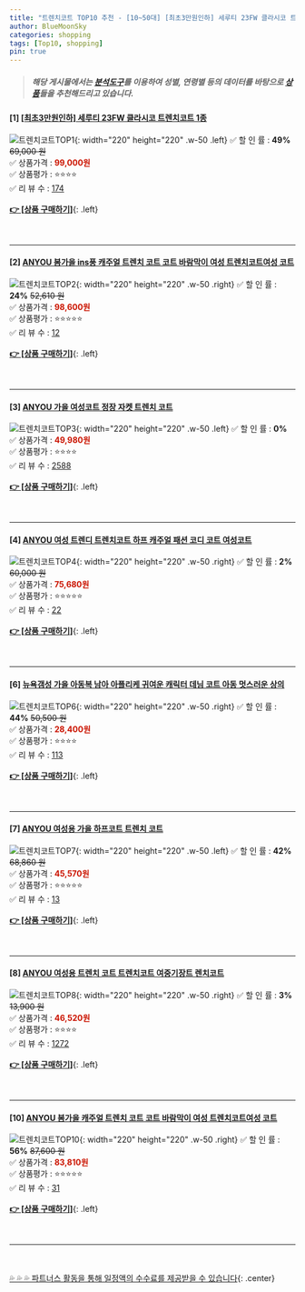 ```yaml
---
title: "트렌치코트 TOP10 추천 - [10~50대] [최초3만원인하] 세루티 23FW 클라시코 트렌치코트 1종"
author: BlueMoonSky
categories: shopping
tags: [Top10, shopping]
pin: true
---
```


> ##### 해당 게시물에서는 [**분석도구**](https://itemscout.io/)를 이용하여 **성별**, **연령별** 등의 데이터를 바탕으로 [**상품**](https://link.coupang.com/a/baae76)들을 추천해드리고 있습니다.

#### [1] [[최초3만원인하] 세루티 23FW 클라시코 트렌치코트 1종](https://link.coupang.com/re/AFFSDP?lptag=AF5964186&subid=bluemoonsky6999&pageKey=7623050047&traceid=V0-153&itemId=20215012119&vendorItemId=87043287716)
![트렌치코트TOP1](https://thumbnail8.coupangcdn.com/thumbnails/remote/230x230ex/image/vendor_inventory/c540/bf12a5019ed6d9e9998dd10e6b2ac201f2d33bb5bfbe620a8128711ec93d.jpg){: width="220" height="220" .w-50 .left}
✅ 할 인 률 : **49%** ~~<del class="base-price"> 69,000  </del>원~~<br>
✅ 상품가격 : <span style="color:#cb1400"> **99,000원** </span><br>
✅ 상품평가 : ⭐⭐⭐⭐<br>
✅ 리 뷰 수 : [174](https://link.coupang.com/re/AFFSDP?lptag=AF5964186&subid=bluemoonsky6999&pageKey=7623050047&traceid=V0-153&itemId=20215012119&vendorItemId=87043287716)<br>
<br>
[**👉  [상품 구매하기]**](https://link.coupang.com/re/AFFSDP?lptag=AF5964186&subid=bluemoonsky6999&pageKey=7623050047&traceid=V0-153&itemId=20215012119&vendorItemId=87043287716){: .left}
<br>
<br>
<br>

***

#### [2] [ANYOU 봄가을 ins풍 캐주얼 트렌치 코트 코트 바람막이 여성 트렌치코트여성 코트](https://link.coupang.com/re/AFFSDP?lptag=AF5964186&subid=bluemoonsky6999&pageKey=7558366061&traceid=V0-153&itemId=19907380828&vendorItemId=87113120416)
![트렌치코트TOP2](https://thumbnail8.coupangcdn.com/thumbnails/remote/230x230ex/image/vendor_inventory/12c0/d8d9224d26074e52ba4bb164e092aac6fbebb401c6780892b8532155f583.jpg){: width="220" height="220" .w-50 .right}
✅ 할 인 률 : **24%** ~~<del class="base-price"> 52,610  </del>원~~<br>
✅ 상품가격 : <span style="color:#cb1400"> **98,600원** </span><br>
✅ 상품평가 : ⭐⭐⭐⭐⭐<br>
✅ 리 뷰 수 : [12](https://link.coupang.com/re/AFFSDP?lptag=AF5964186&subid=bluemoonsky6999&pageKey=7558366061&traceid=V0-153&itemId=19907380828&vendorItemId=87113120416)<br>
<br>
[**👉  [상품 구매하기]**](https://link.coupang.com/re/AFFSDP?lptag=AF5964186&subid=bluemoonsky6999&pageKey=7558366061&traceid=V0-153&itemId=19907380828&vendorItemId=87113120416){: .left}
<br>
<br>
<br>

***

#### [3] [ANYOU 가을 여성코트 정장 자켓 트렌치 코트](https://link.coupang.com/re/AFFSDP?lptag=AF5964186&subid=bluemoonsky6999&pageKey=6820454824&traceid=V0-153&itemId=19712282853&vendorItemId=87101219659)
![트렌치코트TOP3](https://thumbnail6.coupangcdn.com/thumbnails/remote/230x230ex/image/vendor_inventory/8075/3972e4a1ceec0a3195d3ac7de17c21ab6e3d1dbc2dd8a41196f7e2c2859f.jpg){: width="220" height="220" .w-50 .left}
✅ 할 인 률 : **0%** <br>
✅ 상품가격 : <span style="color:#cb1400"> **49,980원** </span><br>
✅ 상품평가 : ⭐⭐⭐⭐<br>
✅ 리 뷰 수 : [2588](https://link.coupang.com/re/AFFSDP?lptag=AF5964186&subid=bluemoonsky6999&pageKey=6820454824&traceid=V0-153&itemId=19712282853&vendorItemId=87101219659)<br>
<br>
[**👉  [상품 구매하기]**](https://link.coupang.com/re/AFFSDP?lptag=AF5964186&subid=bluemoonsky6999&pageKey=6820454824&traceid=V0-153&itemId=19712282853&vendorItemId=87101219659){: .left}
<br>
<br>
<br>

***

#### [4] [ANYOU 여성 트렌디 트렌치코트 하프 캐주얼 패션 코디 코트 여성코트](https://link.coupang.com/re/AFFSDP?lptag=AF5964186&subid=bluemoonsky6999&pageKey=7592314999&traceid=V0-153&itemId=20065452715&vendorItemId=87161336535)
![트렌치코트TOP4](https://thumbnail8.coupangcdn.com/thumbnails/remote/230x230ex/image/vendor_inventory/6b19/54417a3d9f563f619d69426241ec590d7f87beac3af910c2cbaf5bd6474a.jpg){: width="220" height="220" .w-50 .right}
✅ 할 인 률 : **2%** ~~<del class="base-price"> 60,000  </del>원~~<br>
✅ 상품가격 : <span style="color:#cb1400"> **75,680원** </span><br>
✅ 상품평가 : ⭐⭐⭐⭐⭐<br>
✅ 리 뷰 수 : [22](https://link.coupang.com/re/AFFSDP?lptag=AF5964186&subid=bluemoonsky6999&pageKey=7592314999&traceid=V0-153&itemId=20065452715&vendorItemId=87161336535)<br>
<br>
[**👉  [상품 구매하기]**](https://link.coupang.com/re/AFFSDP?lptag=AF5964186&subid=bluemoonsky6999&pageKey=7592314999&traceid=V0-153&itemId=20065452715&vendorItemId=87161336535){: .left}
<br>
<br>
<br>

***

#### [6] [뉴욕갬성 가을 아동복 남아 아플리케 귀여운 캐릭터 데님 코트 아동 멋스러운 상의](https://link.coupang.com/re/AFFSDP?lptag=AF5964186&subid=bluemoonsky6999&pageKey=7626173121&traceid=V0-153&itemId=20229566337&vendorItemId=87318558953)
![트렌치코트TOP6](https://thumbnail10.coupangcdn.com/thumbnails/remote/230x230ex/image/vendor_inventory/5790/8d50f24e352f8d7b32285364f032603a527e8d8b1e58ec3d440df04a5f12.jpg){: width="220" height="220" .w-50 .right}
✅ 할 인 률 : **44%** ~~<del class="base-price"> 50,500  </del>원~~<br>
✅ 상품가격 : <span style="color:#cb1400"> **28,400원** </span><br>
✅ 상품평가 : ⭐⭐⭐⭐<br>
✅ 리 뷰 수 : [113](https://link.coupang.com/re/AFFSDP?lptag=AF5964186&subid=bluemoonsky6999&pageKey=7626173121&traceid=V0-153&itemId=20229566337&vendorItemId=87318558953)<br>
<br>
[**👉  [상품 구매하기]**](https://link.coupang.com/re/AFFSDP?lptag=AF5964186&subid=bluemoonsky6999&pageKey=7626173121&traceid=V0-153&itemId=20229566337&vendorItemId=87318558953){: .left}
<br>
<br>
<br>

***

#### [7] [ANYOU 여성용 가을 하프코트 트렌치 코트](https://link.coupang.com/re/AFFSDP?lptag=AF5964186&subid=bluemoonsky6999&pageKey=7505888805&traceid=V0-153&itemId=19657085301&vendorItemId=86762948062)
![트렌치코트TOP7](https://thumbnail8.coupangcdn.com/thumbnails/remote/230x230ex/image/vendor_inventory/687c/fb783d0f0fddfa2ecdc27df7cf73b1a641d4548d0c437aa0208626fb6e56.jpg){: width="220" height="220" .w-50 .left}
✅ 할 인 률 : **42%** ~~<del class="base-price"> 68,860  </del>원~~<br>
✅ 상품가격 : <span style="color:#cb1400"> **45,570원** </span><br>
✅ 상품평가 : ⭐⭐⭐⭐⭐<br>
✅ 리 뷰 수 : [13](https://link.coupang.com/re/AFFSDP?lptag=AF5964186&subid=bluemoonsky6999&pageKey=7505888805&traceid=V0-153&itemId=19657085301&vendorItemId=86762948062)<br>
<br>
[**👉  [상품 구매하기]**](https://link.coupang.com/re/AFFSDP?lptag=AF5964186&subid=bluemoonsky6999&pageKey=7505888805&traceid=V0-153&itemId=19657085301&vendorItemId=86762948062){: .left}
<br>
<br>
<br>

***

#### [8] [ANYOU 여성용 트렌치 코트 트렌치코트 여중기장트 렌치코트](https://link.coupang.com/re/AFFSDP?lptag=AF5964186&subid=bluemoonsky6999&pageKey=6820624036&traceid=V0-153&itemId=16164627220&vendorItemId=87188941614)
![트렌치코트TOP8](https://thumbnail6.coupangcdn.com/thumbnails/remote/230x230ex/image/vendor_inventory/d39c/e3aa463fa6f27665a61ef21ef5c7367cc2baee1f5cf777182a8c0f975327.jpg){: width="220" height="220" .w-50 .right}
✅ 할 인 률 : **3%** ~~<del class="base-price"> 13,900  </del>원~~<br>
✅ 상품가격 : <span style="color:#cb1400"> **46,520원** </span><br>
✅ 상품평가 : ⭐⭐⭐⭐<br>
✅ 리 뷰 수 : [1272](https://link.coupang.com/re/AFFSDP?lptag=AF5964186&subid=bluemoonsky6999&pageKey=6820624036&traceid=V0-153&itemId=16164627220&vendorItemId=87188941614)<br>
<br>
[**👉  [상품 구매하기]**](https://link.coupang.com/re/AFFSDP?lptag=AF5964186&subid=bluemoonsky6999&pageKey=6820624036&traceid=V0-153&itemId=16164627220&vendorItemId=87188941614){: .left}
<br>
<br>
<br>

***

#### [10] [ANYOU 봄가을 캐주얼 트렌치 코트 코트 바람막이 여성 트렌치코트여성 코트](https://link.coupang.com/re/AFFSDP?lptag=AF5964186&subid=bluemoonsky6999&pageKey=7600631578&traceid=V0-153&itemId=20105057210&vendorItemId=87007367848)
![트렌치코트TOP10](https://thumbnail10.coupangcdn.com/thumbnails/remote/230x230ex/image/vendor_inventory/ab69/d2399762a908210fa6a1a489bc450ac21196cb1effa661cfe4061b4cadc9.jpg){: width="220" height="220" .w-50 .right}
✅ 할 인 률 : **56%** ~~<del class="base-price"> 87,600  </del>원~~<br>
✅ 상품가격 : <span style="color:#cb1400"> **83,810원** </span><br>
✅ 상품평가 : ⭐⭐⭐⭐⭐<br>
✅ 리 뷰 수 : [31](https://link.coupang.com/re/AFFSDP?lptag=AF5964186&subid=bluemoonsky6999&pageKey=7600631578&traceid=V0-153&itemId=20105057210&vendorItemId=87007367848)<br>
<br>
[**👉  [상품 구매하기]**](https://link.coupang.com/re/AFFSDP?lptag=AF5964186&subid=bluemoonsky6999&pageKey=7600631578&traceid=V0-153&itemId=20105057210&vendorItemId=87007367848){: .left}
<br>
<br>
<br>

***
<br><br>[💦 💦 💦 파트너스 활동을 통해 일정액의 수수료를 제공받을 수 있습니다](https://link.coupang.com/a/baae76){: .center}